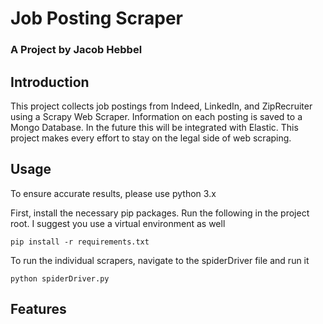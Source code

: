# Job Posting Scraper
### A Project by Jacob Hebbel

## Introduction
This project collects job postings from Indeed, LinkedIn, and ZipRecruiter using a Scrapy Web Scraper. Information on each posting is saved to a Mongo Database. In the future this will be integrated with Elastic. This project makes every effort to stay on the legal side of web scraping.


## Usage
To ensure accurate results, please use python 3.x

First, install the necessary pip packages. Run the following in the project root. I suggest you use a virtual environment as well

```pip install -r requirements.txt```

To run the individual scrapers, navigate to the spiderDriver file and run it

```python spiderDriver.py```

## Features




